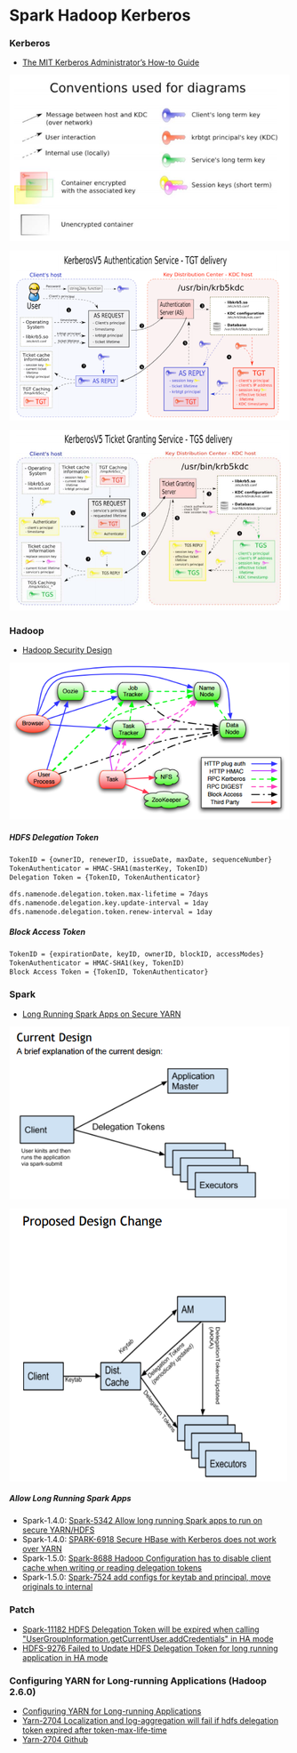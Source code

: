 # Spark Hadoop Kerberos

### Kerberos
- [The MIT Kerberos Administrator’s How-to Guide](http://www.kerberos.org/software/adminkerberos.pdf)

![](../../../images/kerberos/kerberos1.PNG)

![](../../../images/kerberos/kerberos2.PNG)

![](../../../images/kerberos/kerberos3.PNG)

### Hadoop
- [Hadoop Security Design](http://www.valleytalk.org/wp-content/uploads/2013/03/hadoop-security-design.pdf)

![](../../../images/kerberos/hadoop.PNG)

##### HDFS Delegation Token
```
TokenID = {ownerID, renewerID, issueDate, maxDate, sequenceNumber}
TokenAuthenticator = HMAC-SHA1(masterKey, TokenID)
Delegation Token = {TokenID, TokenAuthenticator}
```
```
dfs.namenode.delegation.token.max-lifetime = 7days
dfs.namenode.delegation.key.update-interval = 1day
dfs.namenode.delegation.token.renew-interval = 1day
```

##### Block Access Token
```
TokenID = {expirationDate, keyID, ownerID, blockID, accessModes}
TokenAuthenticator = HMAC-SHA1(key, TokenID)
Block Access Token = {TokenID, TokenAuthenticator}
```

### Spark
- [Long Running Spark Apps on Secure YARN](https://issues.apache.org/jira/secure/attachment/12693526/SparkYARN.pdf)

![](../../../images/kerberos/spark1.PNG)

![](../../../images/kerberos/spark2.PNG)

##### Allow Long Running Spark Apps
- Spark-1.4.0: [Spark-5342 Allow long running Spark apps to run on secure YARN/HDFS](https://issues.apache.org/jira/browse/SPARK-5342)
- Spark-1.4.0: [SPARK-6918 Secure HBase with Kerberos does not work over YARN](https://issues.apache.org/jira/browse/SPARK-6918)
- Spark-1.5.0: [Spark-8688 Hadoop Configuration has to disable client cache when writing or reading delegation tokens](https://issues.apache.org/jira/browse/SPARK-8688)
- Spark-1.5.0: [Spark-7524 add configs for keytab and principal, move originals to internal](https://issues.apache.org/jira/browse/SPARK-7524)

### Patch
- [Spark-11182 HDFS Delegation Token will be expired when calling "UserGroupInformation.getCurrentUser.addCredentials" in HA mode](https://issues.apache.org/jira/browse/SPARK-11182)
- [HDFS-9276 Failed to Update HDFS Delegation Token for long running application in HA mode](https://issues.apache.org/jira/browse/HDFS-9276)

### Configuring YARN for Long-running Applications (Hadoop 2.6.0)
- [Configuring YARN for Long-running Applications](http://www.cloudera.com/content/www/en-us/documentation/enterprise/5-3-x/topics/cm_sg_yarn_long_jobs.html)
- [Yarn-2704  Localization and log-aggregation will fail if hdfs delegation token expired after token-max-life-time](https://issues.apache.org/jira/browse/YARN-2704)
- [Yarn-2704 Github](https://github.com/apache/hadoop/commit/a16d022ca4313a41425c8e97841c841a2d6f2f54?diff=split)
